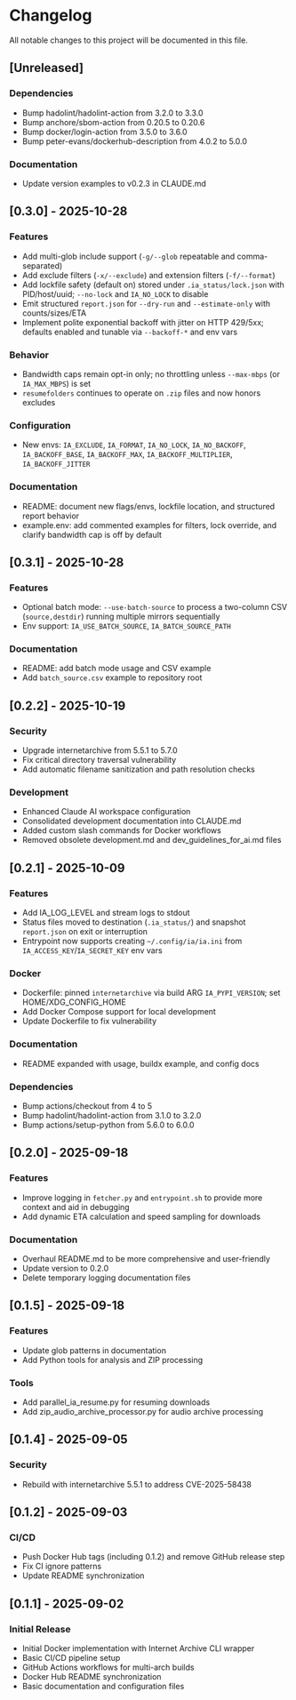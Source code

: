 # Changelog

All notable changes to this project will be documented in this file.

## [Unreleased]

### Dependencies
- Bump hadolint/hadolint-action from 3.2.0 to 3.3.0
- Bump anchore/sbom-action from 0.20.5 to 0.20.6
- Bump docker/login-action from 3.5.0 to 3.6.0
- Bump peter-evans/dockerhub-description from 4.0.2 to 5.0.0

### Documentation
- Update version examples to v0.2.3 in CLAUDE.md

## [0.3.0] - 2025-10-28

### Features
- Add multi-glob include support (`-g/--glob` repeatable and comma-separated)
- Add exclude filters (`-x/--exclude`) and extension filters (`-f/--format`)
- Add lockfile safety (default on) stored under `.ia_status/lock.json` with PID/host/uuid; `--no-lock` and `IA_NO_LOCK` to disable
- Emit structured `report.json` for `--dry-run` and `--estimate-only` with counts/sizes/ETA
- Implement polite exponential backoff with jitter on HTTP 429/5xx; defaults enabled and tunable via `--backoff-*` and env vars

### Behavior
- Bandwidth caps remain opt-in only; no throttling unless `--max-mbps` (or `IA_MAX_MBPS`) is set
- `resumefolders` continues to operate on `.zip` files and now honors excludes

### Configuration
- New envs: `IA_EXCLUDE`, `IA_FORMAT`, `IA_NO_LOCK`, `IA_NO_BACKOFF`, `IA_BACKOFF_BASE`, `IA_BACKOFF_MAX`, `IA_BACKOFF_MULTIPLIER`, `IA_BACKOFF_JITTER`

### Documentation
- README: document new flags/envs, lockfile location, and structured report behavior
- example.env: add commented examples for filters, lock override, and clarify bandwidth cap is off by default

## [0.3.1] - 2025-10-28

### Features
- Optional batch mode: `--use-batch-source` to process a two-column CSV (`source,destdir`) running multiple mirrors sequentially
- Env support: `IA_USE_BATCH_SOURCE`, `IA_BATCH_SOURCE_PATH`

### Documentation
- README: add batch mode usage and CSV example
- Add `batch_source.csv` example to repository root

## [0.2.2] - 2025-10-19

### Security
- Upgrade internetarchive from 5.5.1 to 5.7.0
- Fix critical directory traversal vulnerability
- Add automatic filename sanitization and path resolution checks

### Development
- Enhanced Claude AI workspace configuration
- Consolidated development documentation into CLAUDE.md
- Added custom slash commands for Docker workflows
- Removed obsolete development.md and dev_guidelines_for_ai.md files

## [0.2.1] - 2025-10-09

### Features
- Add IA_LOG_LEVEL and stream logs to stdout
- Status files moved to destination (`.ia_status/`) and snapshot `report.json` on exit or interruption
- Entrypoint now supports creating `~/.config/ia/ia.ini` from `IA_ACCESS_KEY`/`IA_SECRET_KEY` env vars

### Docker
- Dockerfile: pinned `internetarchive` via build ARG `IA_PYPI_VERSION`; set HOME/XDG_CONFIG_HOME
- Add Docker Compose support for local development
- Update Dockerfile to fix vulnerability

### Documentation
- README expanded with usage, buildx example, and config docs

### Dependencies
- Bump actions/checkout from 4 to 5
- Bump hadolint/hadolint-action from 3.1.0 to 3.2.0
- Bump actions/setup-python from 5.6.0 to 6.0.0

## [0.2.0] - 2025-09-18

### Features
- Improve logging in `fetcher.py` and `entrypoint.sh` to provide more context and aid in debugging
- Add dynamic ETA calculation and speed sampling for downloads

### Documentation
- Overhaul README.md to be more comprehensive and user-friendly
- Update version to 0.2.0
- Delete temporary logging documentation files

## [0.1.5] - 2025-09-18

### Features
- Update glob patterns in documentation
- Add Python tools for analysis and ZIP processing

### Tools
- Add parallel_ia_resume.py for resuming downloads
- Add zip_audio_archive_processor.py for audio archive processing

## [0.1.4] - 2025-09-05

### Security
- Rebuild with internetarchive 5.5.1 to address CVE-2025-58438

## [0.1.2] - 2025-09-03

### CI/CD
- Push Docker Hub tags (including 0.1.2) and remove GitHub release step
- Fix CI ignore patterns
- Update README synchronization

## [0.1.1] - 2025-09-02

### Initial Release
- Initial Docker implementation with Internet Archive CLI wrapper
- Basic CI/CD pipeline setup
- GitHub Actions workflows for multi-arch builds
- Docker Hub README synchronization
- Basic documentation and configuration files
